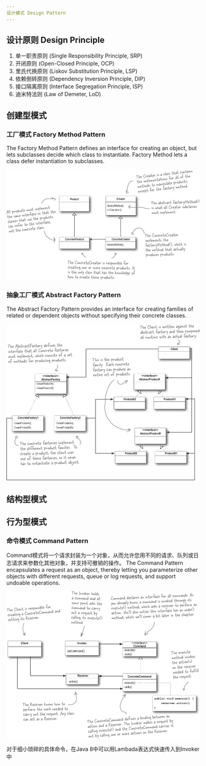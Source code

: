 ```yaml
---
设计模式 Design Pattern
---
```


## 设计原则 Design Principle

1. 单一职责原则 (Single Responsibility Principle, SRP)
2. 开闭原则 (Open-Closed Principle, OCP)
3. 里氏代换原则 (Liskov Substitution Principle, LSP)
4. 依赖倒转原则 (Dependency Inversion Principle, DIP)
5. 接口隔离原则 (Interface Segregation Principle, ISP)
6. 迪米特法则 (Law of Demeter, LoD)

## 创建型模式

### 工厂模式 Factory Method Pattern

The Factory Method Pattern defines an interface for creating an object, but lets subclasses decide which class to instantiate. Factory Method lets a class defer instantiation to subclasses.

![class diagram](../img/factory-diagram.jpg)

### 抽象工厂模式 Abstract Factory Pattern

The Abstract Factory Pattern provides an interface for creating families of related or dependent objects without specifying their concrete classes.

![class diagram](../img/abstract_factory-diagram.jpg)

## 结构型模式

## 行为型模式

### 命令模式 Command Pattern

Command模式将一个请求封装为一个对象，从而允许您用不同的请求、队列或日志请求来参数化其他对象，并支持可撤销的操作。
The Command Pattern encapsulates a request as an object, thereby letting you parameterize other objects with different requests, queue or log requests, and support undoable operations.

![class diagram](../img/command-diagram.jpg)



对于细小琐碎的具体命令，在Java 8中可以用Lambada表达式快速传入到Invoker中